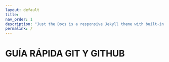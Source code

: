 ```yaml
---
layout: default
title:
nav_order: 1
description: "Just the Docs is a responsive Jekyll theme with built-in search that is easily customizable and hosted on GitHub Pages."
permalink: /
---
```


# GUÍA RÁPIDA GIT Y GITHUB
